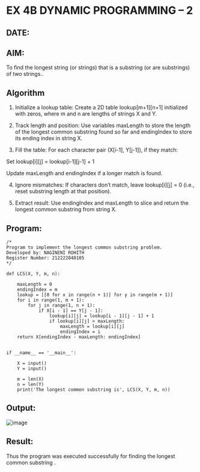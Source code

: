 # EX 4B DYNAMIC PROGRAMMING – 2
## DATE:
## AIM:
To find the longest string (or strings) that is a substring (or are substrings) of two strings..



## Algorithm
1. Initialize a lookup table:
   Create a 2D table lookup[m+1][n+1] initialized with zeros, where m and n are lengths of strings X and Y.

2. Track length and position:
   Use variables maxLength to store the length of the longest common substring found so far and endingIndex to store its ending index in string X.

3. Fill the table:
  For each character pair (X[i-1], Y[j-1]), if they match:

  Set lookup[i][j] = lookup[i-1][j-1] + 1

  Update maxLength and endingIndex if a longer match is found.

4. Ignore mismatches:
   If characters don’t match, leave lookup[i][j] = 0 (i.e., reset substring length at that position).

5. Extract result:
   Use endingIndex and maxLength to slice and return the longest common substring from string X.   

## Program:
```
/*
Program to implement the longest common substring problem.
Developed by: NAGINENI ROHITH
Register Number: 212222040105 
*/
```
```
def LCS(X, Y, m, n):
 
    maxLength = 0           
    endingIndex = m         
    lookup = [[0 for x in range(n + 1)] for y in range(m + 1)]
    for i in range(1, m + 1):
        for j in range(1, n + 1):
            if X[i - 1] == Y[j - 1]:
                lookup[i][j] = lookup[i - 1][j - 1] + 1
                if lookup[i][j] > maxLength:
                    maxLength = lookup[i][j]
                    endingIndex = i
    return X[endingIndex - maxLength: endingIndex]
 
 
if __name__ == '__main__':
 
    X = input()
    Y = input()
 
    m = len(X)
    n = len(Y)
    print('The longest common substring is', LCS(X, Y, m, n))
```
## Output:

![image](https://github.com/user-attachments/assets/6c725bdf-aaf7-43ed-9bae-f3259bc790ed)


## Result:
Thus the program was executed successfully for finding the longest common substring .
